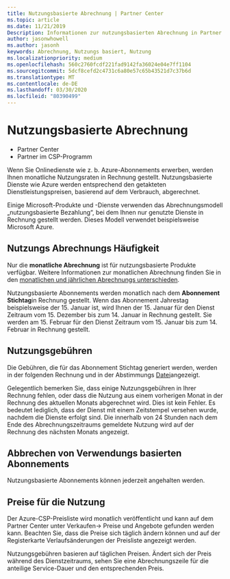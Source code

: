 ```yaml
---
title: Nutzungsbasierte Abrechnung | Partner Center
ms.topic: article
ms.date: 11/21/2019
Description: Informationen zur nutzungsbasierten Abrechnung in Partner Center, bei denen Ihnen monatliche Nutzungsgebühren in Rechnung gestellt werden.
author: jasonwhowell
ms.author: jasonh
keywords: Abrechnung, Nutzungs basiert, Nutzung
ms.localizationpriority: medium
ms.openlocfilehash: 560c2760fcdf221fad9142fa36024e04e7ff1104
ms.sourcegitcommit: 5dcf8cefd2c4731c6a80e57c65b43521d7c37b6d
ms.translationtype: MT
ms.contentlocale: de-DE
ms.lasthandoff: 03/30/2020
ms.locfileid: "80390499"
---
```

# <a name="usage-based-billing"></a>Nutzungsbasierte Abrechnung

- Partner Center
- Partner im CSP-Programm

Wenn Sie Onlinedienste wie z. b. Azure-Abonnements erwerben, werden Ihnen monatliche Nutzungsraten in Rechnung gestellt. Nutzungsbasierte Dienste wie Azure werden entsprechend den getakteten Dienstleistungspreisen, basierend auf dem Verbrauch, abgerechnet.

Einige Microsoft-Produkte und -Dienste verwenden das Abrechnungsmodell „nutzungsbasierte Bezahlung“, bei dem Ihnen nur genutzte Dienste in Rechnung gestellt werden. Dieses Modell verwendet beispielsweise Microsoft Azure. 

## <a name="usage-billing-frequency"></a>Nutzungs Abrechnungs Häufigkeit

Nur die **monatliche Abrechnung** ist für nutzungsbasierte Produkte verfügbar. Weitere Informationen zur monatlichen Abrechnung finden Sie in den [monatlichen und jährlichen Abrechnungs unterschieden](billing-annual-monthly.md).

Nutzungsbasierte Abonnements werden monatlich nach dem **Abonnement Stichtag**in Rechnung gestellt. Wenn das Abonnement Jahrestag beispielsweise der 15. Januar ist, wird Ihnen der 15. Januar für den Dienst Zeitraum vom 15. Dezember bis zum 14. Januar in Rechnung gestellt. Sie werden am 15. Februar für den Dienst Zeitraum vom 15. Januar bis zum 14. Februar in Rechnung gestellt. 

## <a name="usage-charges"></a>Nutzungsgebühren

Die Gebühren, die für das Abonnement Stichtag generiert werden, werden in der folgenden Rechnung und in der Abstimmungs [Datei](usage-based-recon-files.md)angezeigt.

Gelegentlich bemerken Sie, dass einige Nutzungsgebühren in Ihrer Rechnung fehlen, oder dass die Nutzung aus einem vorherigen Monat in der Rechnung des aktuellen Monats abgerechnet wird. Dies ist kein Fehler. Es bedeutet lediglich, dass der Dienst mit einem Zeitstempel versehen wurde, nachdem die Dienste erfolgt sind. Die innerhalb von 24 Stunden nach dem Ende des Abrechnungszeitraums gemeldete Nutzung wird auf der Rechnung des nächsten Monats angezeigt.

## <a name="cancelling-usage-based-subscriptions"></a>Abbrechen von Verwendungs basierten Abonnements

Nutzungsbasierte Abonnements können jederzeit angehalten werden.

## <a name="pricing-for-usage"></a>Preise für die Nutzung

Der Azure-CSP-Preisliste wird monatlich veröffentlicht und kann auf dem Partner Center unter Verkaufen-> Preise und Angebote gefunden werden kann. Beachten Sie, dass die Preise sich täglich ändern können und auf der Registerkarte Verlaufsänderungen der Preisliste angezeigt werden.

Nutzungsgebühren basieren auf täglichen Preisen. Ändert sich der Preis während des Dienstzeitraums, sehen Sie eine Abrechnungszeile für die anteilige Service-Dauer und den entsprechenden Preis.
